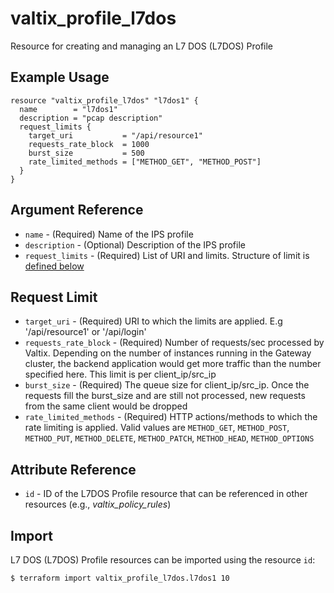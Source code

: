 # valtix_profile_l7dos
Resource for creating and managing an L7 DOS (L7DOS) Profile

## Example Usage
```hcl
resource "valtix_profile_l7dos" "l7dos1" {
  name        = "l7dos1"
  description = "pcap description"
  request_limits {
    target_uri           = "/api/resource1"
    requests_rate_block  = 1000
    burst_size           = 500
    rate_limited_methods = ["METHOD_GET", "METHOD_POST"]
  }
}
```

## Argument Reference
* `name` - (Required) Name of the IPS profile
* `description` - (Optional) Description of the IPS profile
* `request_limits` - (Required) List of URI and limits. Structure of limit is [defined below](#request-limit)

## Request Limit
* `target_uri` - (Required) URI to which the limits are applied. E.g '/api/resource1' or '/api/login'
* `requests_rate_block` - (Required) Number of requests/sec processed by Valtix. Depending on the number of instances running in the Gateway cluster, the backend application would get more traffic than the number specified here. This limit is per client_ip/src_ip
* `burst_size` - (Required) The queue size for client_ip/src_ip. Once the requests fill the burst_size and are still not processed, new requests from the same client would be dropped
* `rate_limited_methods` - (Required) HTTP actions/methods to which the rate limiting is applied. Valid values are `METHOD_GET`, `METHOD_POST`, `METHOD_PUT`, `METHOD_DELETE`, `METHOD_PATCH`, `METHOD_HEAD`, `METHOD_OPTIONS`

## Attribute Reference
* `id` - ID of the L7DOS Profile resource that can be referenced in other resources (e.g., *valtix_policy_rules*)

## Import
L7 DOS (L7DOS) Profile resources can be imported using the resource `id`:

```hcl
$ terraform import valtix_profile_l7dos.l7dos1 10
```